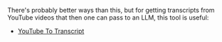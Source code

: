There's probably better ways than this, but for getting transcripts from YouTube videos that then one can pass to an LLM, this tool is useful:

* [YouTube To Transcript](https://youtubetotranscript.com/)